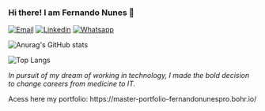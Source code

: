 ### Hi there! I am Fernando Nunes 👋

[![Email](https://img.shields.io/badge/Gmail-D14836?style=for-the-badge&logo=gmail&logoColor=white)](nunesfernandodr@gmail.com)
[![Linkedin](https://img.shields.io/badge/LinkedIn-0077B5?style=for-the-badge&logo=linkedin&logoColor=white)](https://www.linkedin.com/in/nunesfernandopro/)
[![Whatsapp](https://img.shields.io/badge/WhatsApp-25D366?style=for-the-badge&logo=whatsapp&logoColor=white)](https://api.whatsapp.com/send?phone=5577998785710&text=Hi%20there.)

![Anurag's GitHub stats](https://github-readme-stats.vercel.app/api?username=fernandonunespro&show_icons=true&theme=default)

![Top Langs](https://github-readme-stats.vercel.app/api/top-langs/?username=fernandonunespro&layout=compact)

<i>In pursuit of my dream of working in technology, I made the bold decision to change careers from medicine to IT.</i>

<p>Acess here my portfolio: https://master-portfolio-fernandonunespro.bohr.io/</p>
